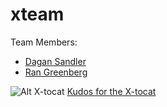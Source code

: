 xteam
=====

Team Members:
* [Dagan Sandler](https://github.com/dagansandler)
* [Ran Greenberg](https://github.com/gran33)

![Alt X-tocat](http://octodex.github.com/images/xtocat.jpg "X-tocat FTW!")
[Kudos for the X-tocat](https://github.com/cameronmcefee)
